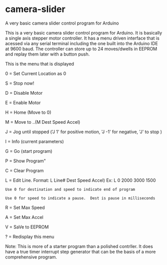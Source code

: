 camera-slider
=============

A very basic camera slider control program for Arduino

This is a very basic camera slider control program for Arduino.  It is basically a single axis 
stepper motor controller.  It has a menu driven interface that is acessed via any serial terminal 
including the one built into the Arduino IDE at 9600 baud.  The controller can store up to 24 moves/dwells 
in EEPROM and replay them later with a button push.

This is the menu that is displayed


0 = Set Current Location as 0

S = Stop now!

D = Disable Motor

E = Enable Motor

H = Home (Move to 0)

M = Move to ..(M Dest Speed Accel)

J = Jog until stopped ('J 1' for positive motion, 'J -1' for negative, 'J' to stop )

I = Info (current parameters)


G = Go (start program)

P = Show Program"

C = Clear Program

L = Edit Line.  Format: L Line# Dest Speed Accel)  Ex: L 0 2000 3000 1500

	Use 0 for destination and speed to indicate end of program
	
	Use 0 for speed to indicate a pause.  Dest is pause in milliseconds
      
R = Set Max Speed

A = Set Max Accel

V = SaVe to EEPROM

? = Redisplay this menu


Note:  This is more of a starter program than a polished contrller.  It does have a true timer 
interrupt step generator that can be the basis of a more comprehensive program.
